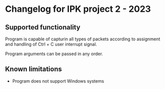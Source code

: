 # Changelog for IPK project 2 - 2023

## Supported functionality
Program is capable of capturin all types of packets according to assignment and handling of Ctrl + C user interrupt signal.

Program arguments can be passed in any order.

## Known limitations
- Program does not support Windows systems
